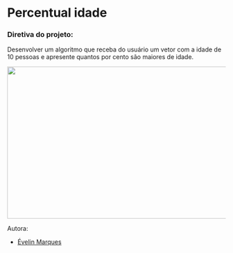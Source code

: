 # Percentual idade

### Diretiva do projeto:
Desenvolver um algoritmo que receba do usuário um vetor com a idade de 10 pessoas e 
apresente quantos por cento são maiores de idade.

<img src="https://user-images.githubusercontent.com/56482367/86526234-d56fbc00-be67-11ea-8d76-ea825991f2ad.png" height="350" width="600">


Autora:
* [Évelin Marques](https://www.linkedin.com/in/evelinmarquess/)

